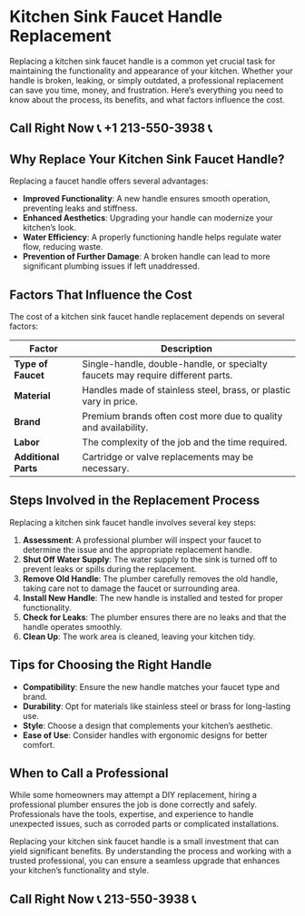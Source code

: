 # Kitchen Sink Faucet Handle Replacement

Replacing a kitchen sink faucet handle is a common yet crucial task for maintaining the functionality and appearance of your kitchen. Whether your handle is broken, leaking, or simply outdated, a professional replacement can save you time, money, and frustration. Here’s everything you need to know about the process, its benefits, and what factors influence the cost.

## Call Right Now 📞 +1 213-550-3938 📞

## Why Replace Your Kitchen Sink Faucet Handle?

Replacing a faucet handle offers several advantages:  
- **Improved Functionality**: A new handle ensures smooth operation, preventing leaks and stiffness.  
- **Enhanced Aesthetics**: Upgrading your handle can modernize your kitchen’s look.  
- **Water Efficiency**: A properly functioning handle helps regulate water flow, reducing waste.  
- **Prevention of Further Damage**: A broken handle can lead to more significant plumbing issues if left unaddressed.  

## Factors That Influence the Cost

The cost of a kitchen sink faucet handle replacement depends on several factors:  

| **Factor**               | **Description**                                                                 |
|--------------------------|---------------------------------------------------------------------------------|
| **Type of Faucet**       | Single-handle, double-handle, or specialty faucets may require different parts. |
| **Material**              | Handles made of stainless steel, brass, or plastic vary in price.                |
| **Brand**                | Premium brands often cost more due to quality and availability.                 |
| **Labor**                | The complexity of the job and the time required.                                 |
| **Additional Parts**     | Cartridge or valve replacements may be necessary.                               |

## Steps Involved in the Replacement Process

Replacing a kitchen sink faucet handle involves several key steps:  

1. **Assessment**: A professional plumber will inspect your faucet to determine the issue and the appropriate replacement handle.  
2. **Shut Off Water Supply**: The water supply to the sink is turned off to prevent leaks or spills during the replacement.  
3. **Remove Old Handle**: The plumber carefully removes the old handle, taking care not to damage the faucet or surrounding area.  
4. **Install New Handle**: The new handle is installed and tested for proper functionality.  
5. **Check for Leaks**: The plumber ensures there are no leaks and that the handle operates smoothly.  
6. **Clean Up**: The work area is cleaned, leaving your kitchen tidy.  

## Tips for Choosing the Right Handle

- **Compatibility**: Ensure the new handle matches your faucet type and brand.  
- **Durability**: Opt for materials like stainless steel or brass for long-lasting use.  
- **Style**: Choose a design that complements your kitchen’s aesthetic.  
- **Ease of Use**: Consider handles with ergonomic designs for better comfort.  

## When to Call a Professional

While some homeowners may attempt a DIY replacement, hiring a professional plumber ensures the job is done correctly and safely. Professionals have the tools, expertise, and experience to handle unexpected issues, such as corroded parts or complicated installations.  

Replacing your kitchen sink faucet handle is a small investment that can yield significant benefits. By understanding the process and working with a trusted professional, you can ensure a seamless upgrade that enhances your kitchen’s functionality and style.
## Call Right Now 📞 213-550-3938 📞
